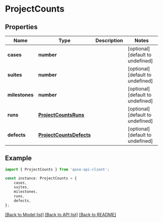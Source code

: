 # ProjectCounts


## Properties

Name | Type | Description | Notes
------------ | ------------- | ------------- | -------------
**cases** | **number** |  | [optional] [default to undefined]
**suites** | **number** |  | [optional] [default to undefined]
**milestones** | **number** |  | [optional] [default to undefined]
**runs** | [**ProjectCountsRuns**](ProjectCountsRuns.md) |  | [optional] [default to undefined]
**defects** | [**ProjectCountsDefects**](ProjectCountsDefects.md) |  | [optional] [default to undefined]

## Example

```typescript
import { ProjectCounts } from 'qase-api-client';

const instance: ProjectCounts = {
    cases,
    suites,
    milestones,
    runs,
    defects,
};
```

[[Back to Model list]](../README.md#documentation-for-models) [[Back to API list]](../README.md#documentation-for-api-endpoints) [[Back to README]](../README.md)
